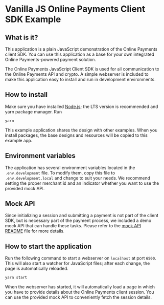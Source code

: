 # Vanilla JS Online Payments Client SDK Example

## What is it?

This application is a plain JavaScript demonstration of the Online Payments client SDK.
You can use this application as a base for your own integrated Online Payments-powered payment solution.

The Online Payments JavaScript Client SDK is used for all communication to the Online Payments API and crypto.
A simple webserver is included to make this application easy to install and run in development environments.

## How to install

Make sure you have installed [Node.js](https://nodejs.org/en/); the LTS version is recommended and yarn package manager. Run

```bash
yarn
```
This example application shares the design with other examples. When you install packages, the base designs and
resources will be copied to this example app.

## Environment variables

The application has several environment variables located in the `.env.development` file.
To modify them, copy this file to `.env.development.local` and change to suit your needs. We recommend setting the
proper merchant id and an indicator whether you want to use the provided mock API.

## Mock API

Since initializing a session and submitting a payment is not part of the client SDK, but is necessary part of the
payment process, we included a demo mock API that can handle these tasks.
Please refer to the [mock API README](../../mock-api/README.md) file for more details.

## How to start the application

Run the following command to start a webserver on `localhost` at port `6500`.
This will also start a watcher for JavaScript files; after each change, the page is automatically reloaded.

```bash
yarn start
```

When the webserver has started, it will automatically load a page in which you have to provide details about
the Online Payments client session. You can use the provided mock API to conveniently fetch the session details.
